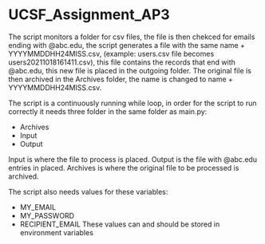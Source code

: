 # UCSF_Assignment_AP3
The script monitors a folder for csv files, the file is then chekced for emails ending with @abc.edu, the script generates a file with the same name + YYYYMMDDHH24MISS.csv, (example: users.csv file becomes users20211018161411.csv), this file contains the records that end with @abc.edu, this new file is placed in the outgoing folder.
The original file is then archived in the Archives folder, the name is changed to name + YYYYMMDDHH24MISS.csv.

The script is a continuously running while loop, in order for the script to run correctly it needs three folder in the same folder as main.py:
* Archives
* Input
* Output

Input is where the file to process is placed.
Output is the file with @abc.edu entries in placed.
Archives is where the original file to be processed is archived.

The script also needs values for these variables:
* MY_EMAIL
* MY_PASSWORD
* RECIPIENT_EMAIL
These values can and should be stored in environment variables
